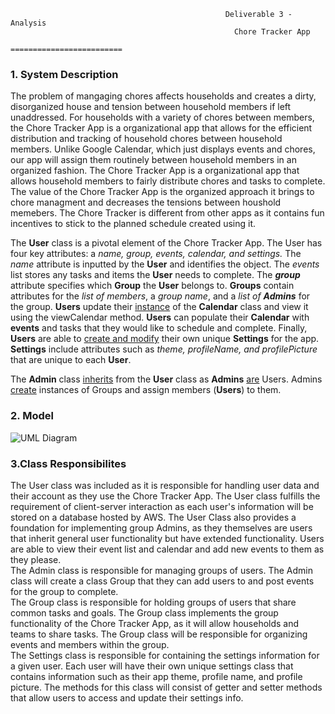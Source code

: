                                                     Deliverable 3 - Analysis
                                                      Chore Tracker App
                                                   =========================
  
 
<h3>1. System Description</h3>
  The problem of mangaging chores affects households and creates a dirty, disorganized house and tension between household members if left unaddressed. For households with a variety of chores between members, the Chore Tracker App is a organizational app that allows for the efficient distribution and tracking of household chores between household members. Unlike Google Calendar, which just displays events and chores, our app will assign them routinely between household members in an organized fashion. The Chore Tracker App is a organizational app that allows household members to fairly distribute chores and tasks to complete. The value of the Chore Tracker App is the organized approach it brings to chore managment and decreases the tensions between houshold memebers. The Chore Tracker is different from other apps as it contains fun incentives to stick to the planned schedule created using it.<br>


The **User** class is a pivotal element of the Chore Tracker App. The User has four key attributes: a *name, group, events, calendar, and settings.* The *name* attribute is inputted by the **User** and identifies the object. The *events* list stores any tasks and items the **User** needs to complete. The __*group*__ attribute specifies which **Group** the **User** belongs to. **Groups** contain attributes for the _list of members_, a _group name_, and a _list of **Admins**_ for the group. **Users** update their <ins>instance</ins> of the **Calendar** class and view it using the viewCalendar method. **Users** can populate their **Calendar** with **events** and tasks that they would like to schedule and complete. Finally, **Users** are able to <ins>create and modify</ins> their own unique **Settings** for the app. **Settings** include attributes such as _theme, profileName, and profilePicture_ that are unique to each **User**. 

The **Admin** class <ins>inherits</ins> from the **User** class as **Admins** <ins>are</ins> Users. Admins <ins>create</ins> instances of Groups and assign members (**Users**) to them.
  



 
<h3>2. Model</h3>

![UML Diagram](https://github.com/zachspiel/ChoreTrackerApp/blob/master/Image%20Resources/UML_Combined%20(1).png)




<h3>3.Class Responsibilites</h3>
  The User class was included as it is responsible for handling user data and their account as they use the Chore Tracker App. The User class fulfills the requirement of client-server interaction as each user's information will be stored on a database hosted by AWS. The User Class also provides a foundation for implementing group Admins, as they themselves are users that inherit general user functionality but have extended functionality. Users are able to view their event list and calendar and add new events to them as they please.
<br>
  The Admin class is responsible for managing groups of users. The Admin class will create a class Group that they can add users to and post events for the group to complete. 
<br>
  The Group class is responsible for holding groups of users that share common tasks and goals. The Group class implements the group functionality of the Chore Tracker App, as it will allow households and teams to share tasks. The Group class will be responsible for organizing events and members within the group. 
<br>
  The Settings class is responsible for containing the settings information for a given user. Each user will have their own unique settings class that contains information such as their app theme, profile name, and profile picture. The methods for this class will consist of getter and setter methods that allow users to access and update their settings info.
